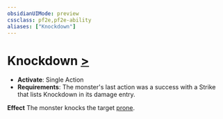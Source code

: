 ```yaml
---
obsidianUIMode: preview
cssclass: pf2e,pf2e-ability
aliases: ["Knockdown"]
---
```

# Knockdown [>](chapter-9-playing-the-game.md#Actions "Single Action")

- **Activate**: Single Action
- **Requirements**: The monster's last action was a success with a Strike that lists Knockdown in its damage entry.

**Effect** The monster knocks the target [prone](conditions.md#Prone).